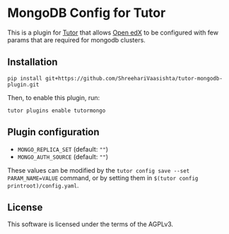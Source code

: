 MongoDB Config for Tutor
===================================

This is a plugin for
[Tutor](https://docs.tutor.overhang.io) that allows [Open edX](https://openedx.org/) to be
configured with few params that are required for mongodb clusters.

Installation
------------

    pip install git+https://github.com/ShreehariVaasishta/tutor-mongodb-plugin.git

Then, to enable this plugin, run:

    tutor plugins enable tutormongo

Plugin configuration
--------------------

* `MONGO_REPLICA_SET` (default: `""`)
* `MONGO_AUTH_SOURCE` (default: `""`)

These values can be modified by the `tutor config save --set
PARAM_NAME=VALUE` command, or by setting them in `$(tutor config
printroot)/config.yaml`.

License
-------

This software is licensed under the terms of the AGPLv3.